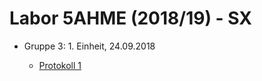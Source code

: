 # Labor 5AHME (2018/19) - SX

* Gruppe 3: 1. Einheit, 24.09.2018

  * [Protokoll 1](https://github.com/HTLMechatronics/m14-la1-sx/blob/rufflm14/rufflm14/Protokoll_1.md)
  
  
